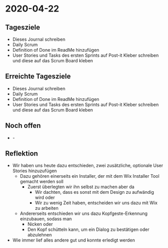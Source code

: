 # 2020-04-22
## Tagesziele
* Dieses Journal schreiben
* Daily Scrum
* Definition of Done im ReadMe hinzufügen
* User Stories und Tasks des ersten Sprints auf Post-it Kleber schreiben und diese auf das Scrum Board kleben
## Erreichte Tagesziele
* Dieses Journal schreiben
* Daily Scrum
* Definition of Done im ReadMe hinzufügen
* User Stories und Tasks des ersten Sprints auf Post-it Kleber schreiben und diese auf das Scrum Board kleben
## Noch offen
* \-
## Reflektion
* Wir haben uns heute dazu entschieden, zwei zusätzliche, optionale User Stories hinzuzufügen
    * Dazu gehören einerseits ein Installer, der mit dem Wix Installer Tool gemacht werden soll
        * Zuerst überlegten wir ihn selbst zu machen aber da
            * Wir dachten, dass es sonst mit dem Design zu aufwändig wird oder
            * Wir zu wenig Zeit haben, entscheiden wir uns dazu mit Wix zu arbeiten
    * Andererseits entschieden wir uns dazu Kopfgeste-Erkennung einzubauen, sodass man
        * Nicken oder
        * Den Kopf schütteln kann, um ein Dialog zu bestätigen oder abzulehnen
* Wie immer lief alles andere gut und konnte erledigt werden    